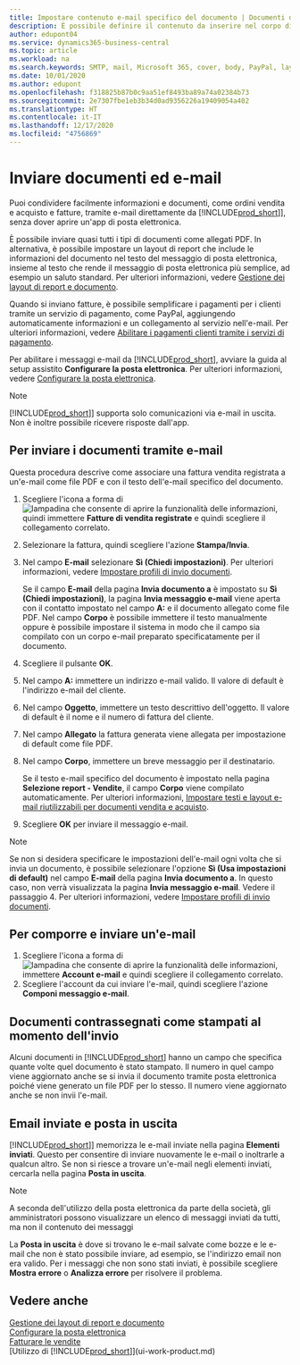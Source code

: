 ```yaml
---
title: Impostare contenuto e-mail specifico del documento | Documenti di Microsoft
description: È possibile definire il contenuto da inserire nel corpo di un messaggio e-mail, ad esempio, un collegamento a PayPal. È anche possibile collegare documenti ai messaggi e-mail.
author: edupont04
ms.service: dynamics365-business-central
ms.topic: article
ms.workload: na
ms.search.keywords: SMTP, mail, Microsoft 365, cover, body, PayPal, layout
ms.date: 10/01/2020
ms.author: edupont
ms.openlocfilehash: f318825b87b0c9aa51ef8493ba89a74a02384b73
ms.sourcegitcommit: 2e7307fbe1eb3b34d0ad9356226a19409054a402
ms.translationtype: HT
ms.contentlocale: it-IT
ms.lasthandoff: 12/17/2020
ms.locfileid: "4756869"
---
```

# <a name="send-documents-and-emails"></a>Inviare documenti ed e-mail
Puoi condividere facilmente informazioni e documenti, come ordini vendita e acquisto e fatture, tramite e-mail direttamente da [!INCLUDE[prod_short](includes/prod_short.md)]], senza dover aprire un'app di posta elettronica. 

È possibile inviare quasi tutti i tipi di documenti come allegati PDF. In alternativa, è possibile impostare un layout di report che include le informazioni del documento nel testo del messaggio di posta elettronica, insieme al testo che rende il messaggio di posta elettronica più semplice, ad esempio un saluto standard. Per ulteriori informazioni, vedere [Gestione dei layout di report e documento](ui-manage-report-layouts.md). <!--this topic does not mention how to set up a layout for email. Need to investigate.-->

Quando si inviano fatture, è possibile semplificare i pagamenti per i clienti tramite un servizio di pagamento, come PayPal, aggiungendo automaticamente informazioni e un collegamento al servizio nell'e-mail. Per ulteriori informazioni, vedere [Abilitare i pagamenti clienti tramite i servizi di pagamento](sales-how-enable-payment-service-extensions.md).

Per abilitare i messaggi e-mail da [!INCLUDE[prod_short](includes/prod_short.md)], avviare la guida al setup assistito **Configurare la posta elettronica**. Per ulteriori informazioni, vedere [Configurare la posta elettronica](admin-how-setup-email.md).

> [!NOTE]
> [!INCLUDE[prod_short](includes/prod_short.md)]] supporta solo comunicazioni via e-mail in uscita. Non è inoltre possibile ricevere risposte dall'app.

## <a name="to-send-documents-by-email"></a>Per inviare i documenti tramite e-mail
Questa procedura descrive come associare una fattura vendita registrata a un'e-mail come file PDF e con il testo dell'e-mail specifico del documento. <!--update this-->

1. Scegliere l'icona a forma di ![lampadina che consente di aprire la funzionalità delle informazioni](media/ui-search/search_small.png "Informazioni sull'operazione che si desidera eseguire"), quindi immettere **Fatture di vendita registrate** e quindi scegliere il collegamento correlato.
2. Selezionare la fattura, quindi scegliere l'azione **Stampa/Invia**.
3. Nel campo **E-mail** selezionare **Sì (Chiedi impostazioni)**. Per ulteriori informazioni, vedere [Impostare profili di invio documenti](sales-how-setup-document-send-profiles.md).
    
    Se il campo **E-mail** della pagina **Invia documento a** è impostato su **Sì (Chiedi impostazioni)**, la pagina **Invia messaggio e-mail** viene aperta con il contatto impostato nel campo **A:** e il documento allegato come file PDF. Nel campo **Corpo** è possibile immettere il testo manualmente oppure è possibile impostare il sistema in modo che il campo sia compilato con un corpo e-mail preparato specificatamente per il documento.

4. Scegliere il pulsante **OK**.
5. Nel campo **A:** immettere un indirizzo e-mail valido. Il valore di default è l'indirizzo e-mail del cliente.
6. Nel campo **Oggetto**, immettere un testo descrittivo dell'oggetto. Il valore di default è il nome e il numero di fattura del cliente.
7. Nel campo **Allegato** la fattura generata viene allegata per impostazione di default come file PDF.
8. Nel campo **Corpo**, immettere un breve messaggio per il destinatario.

    Se il testo e-mail specifico del documento è impostato nella pagina **Selezione report - Vendite**, il campo **Corpo** viene compilato automaticamente. Per ulteriori informazioni, [Impostare testi e layout e-mail riutilizzabili per documenti vendita e acquisto](admin-how-setup-email.md#set-up-reusable-email-texts-and-layouts-for-sales-and-purchase-documents).
9. Scegliere **OK** per inviare il messaggio e-mail.

> [!NOTE]  
> Se non si desidera specificare le impostazioni dell'e-mail ogni volta che si invia un documento, è possibile selezionare l'opzione **Sì (Usa impostazioni di default)** nel campo **E-mail** della pagina **Invia documento a**. In questo caso, non verrà visualizzata la pagina **Invia messaggio e-mail**. Vedere il passaggio 4. Per ulteriori informazioni, vedere [Impostare profili di invio documenti](sales-how-setup-document-send-profiles.md).  

## <a name="to-compose-and-send-an-email"></a>Per comporre e inviare un'e-mail
1. Scegliere l'icona a forma di ![lampadina che consente di aprire la funzionalità delle informazioni](media/ui-search/search_small.png "Informazioni sull'operazione che si desidera eseguire"), immettere **Account e-mail** e quindi scegliere il collegamento correlato.
2. Scegliere l'account da cui inviare l'e-mail, quindi scegliere l'azione **Componi messaggio e-mail**.

## <a name="documents-marked-as-printed-when-they-are-sent"></a>Documenti contrassegnati come stampati al momento dell'invio
Alcuni documenti in [!INCLUDE[prod_short](includes/prod_short.md)] hanno un campo che specifica quante volte quel documento è stato stampato. Il numero in quel campo <!--"that field?" need a name...--> viene aggiornato anche se si invia il documento tramite posta elettronica poiché viene generato un file PDF per lo stesso. Il numero viene aggiornato anche se non invii l'e-mail. <!--guessing this is because emails are technically reports, so the counter bumps up whenever someone creates an email. Need to verify.-->

## <a name="sent-emails-and-your-email-outbox"></a>Email inviate e posta in uscita
[!INCLUDE[prod_short](includes/prod_short.md)]] memorizza le e-mail inviate nella pagina **Elementi inviati**. Questo per consentire di inviare nuovamente le e-mail o inoltrarle a qualcun altro. Se non si riesce a trovare un'e-mail negli elementi inviati, cercarla nella pagina **Posta in uscita**. 

> [!NOTE]
> A seconda dell'utilizzo della posta elettronica da parte della società, gli amministratori possono visualizzare un elenco di messaggi inviati da tutti, ma non il contenuto dei messaggi

La **Posta in uscita** è dove si trovano le e-mail salvate come bozze e le e-mail che non è stato possibile inviare, ad esempio, se l'indirizzo email non era valido. Per i messaggi che non sono stati inviati, è possibile scegliere **Mostra errore** o **Analizza errore** per risolvere il problema.

## <a name="see-also"></a>Vedere anche
[Gestione dei layout di report e documento](ui-manage-report-layouts.md)  
[Configurare la posta elettronica](admin-how-setup-email.md)  
[Fatturare le vendite](sales-how-invoice-sales.md)  
[Utilizzo di [!INCLUDE[prod_short](includes/prod_short.md)]](ui-work-product.md)
